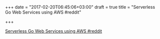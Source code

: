 +++
date = "2017-02-20T06:45:06+03:00"
draft = true
title = "Serverless Go Web Services using AWS  #reddit"

+++

<p><a href="https://t.co/dLIjY0nk8S">Serverless Go Web Services using AWS  #reddit</a></p>
